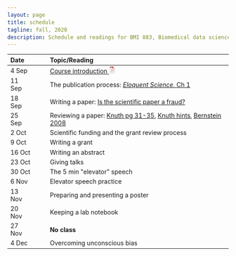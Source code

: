 ```yaml
---
layout: page
title: schedule
tagline: fall, 2020
description: Schedule and readings for BMI 883, Biomedical data science professional skills
---
```


| Date    | &nbsp;&nbsp;&nbsp;&nbsp;   | Topic/Reading  |
| :------ | -- | :----- |
| 4 Sep   |    | [Course introduction ![slides pdf](icons/pdf-icon.png)](slides/00_intro_slides.pdf) |
| 11 Sep  |    | The publication process: [_Eloquent Science_, Ch 1](https://ebookcentral.proquest.com/lib/wisc/reader.action?docID=1115549) |
| 18 Sep  |    | Writing a paper: [Is the scientific paper a fraud?](http://www.weizmann.ac.il/mcb/UriAlon/sites/mcb.UriAlon/files/uploads/medawar.pdf) |
| 25 Sep  |    | Reviewing a paper: [Knuth pg 31-35](https://jmlr.csail.mit.edu/reviewing-papers/knuth_mathematical_writing.pdf), [Knuth hints](http://www.ifs.tuwien.ac.at/~silvia/research-tips/Knuth.pdf), [Bernstein 2008](https://www.markbernstein.org/elements/Reviewing.pdf) |
| 2 Oct   |    | Scientific funding and the grant review process |
| 9 Oct   |    | Writing a grant |
| 16 Oct  |    | Writing an abstract |
| 23 Oct  |    | Giving talks |
| 30 Oct  |    | The 5 min "elevator" speech |
|  6 Nov  |    | Elevator speech practice |
| 13 Nov  |    | Preparing and presenting a poster |
| 20 Nov  |    | Keeping a lab notebook |
| 27 Nov  |    | **No class** |
| 4 Dec   |    | Overcoming unconscious bias |

